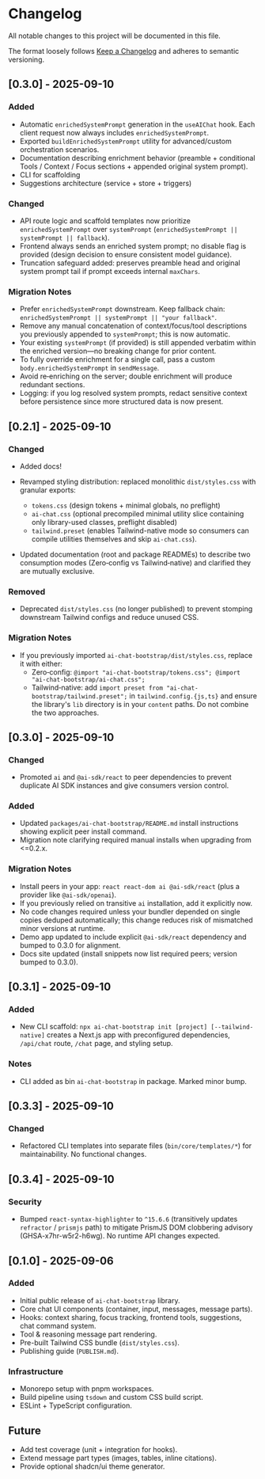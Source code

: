 # Changelog

All notable changes to this project will be documented in this file.

The format loosely follows [Keep a Changelog](https://keepachangelog.com/) and adheres to semantic versioning.

## [0.3.0] - 2025-09-10

### Added

- Automatic `enrichedSystemPrompt` generation in the `useAIChat` hook. Each client request now always includes `enrichedSystemPrompt`.
- Exported `buildEnrichedSystemPrompt` utility for advanced/custom orchestration scenarios.
- Documentation describing enrichment behavior (preamble + conditional Tools / Context / Focus sections + appended original system prompt).
- CLI for scaffolding
- Suggestions architecture (service + store + triggers)

### Changed

- API route logic and scaffold templates now prioritize `enrichedSystemPrompt` over `systemPrompt` (`enrichedSystemPrompt || systemPrompt || fallback`).
- Frontend always sends an enriched system prompt; no disable flag is provided (design decision to ensure consistent model guidance).
- Truncation safeguard added: preserves preamble head and original system prompt tail if prompt exceeds internal `maxChars`.

### Migration Notes

- Prefer `enrichedSystemPrompt` downstream. Keep fallback chain: `enrichedSystemPrompt || systemPrompt || "your fallback"`.
- Remove any manual concatenation of context/focus/tool descriptions you previously appended to `systemPrompt`; this is now automatic.
- Your existing `systemPrompt` (if provided) is still appended verbatim within the enriched version—no breaking change for prior content.
- To fully override enrichment for a single call, pass a custom `body.enrichedSystemPrompt` in `sendMessage`.
- Avoid re‑enriching on the server; double enrichment will produce redundant sections.
- Logging: if you log resolved system prompts, redact sensitive context before persistence since more structured data is now present.

## [0.2.1] - 2025-09-10

### Changed

- Added docs!

- Revamped styling distribution: replaced monolithic `dist/styles.css` with granular exports:
  - `tokens.css` (design tokens + minimal globals, no preflight)
  - `ai-chat.css` (optional precompiled minimal utility slice containing only library-used classes, preflight disabled)
  - `tailwind.preset` (enables Tailwind-native mode so consumers can compile utilities themselves and skip `ai-chat.css`).
- Updated documentation (root and package READMEs) to describe two consumption modes (Zero‑config vs Tailwind‑native) and clarified they are mutually exclusive.

### Removed

- Deprecated `dist/styles.css` (no longer published) to prevent stomping downstream Tailwind configs and reduce unused CSS.

### Migration Notes

- If you previously imported `ai-chat-bootstrap/dist/styles.css`, replace it with either:
  - Zero‑config: `@import "ai-chat-bootstrap/tokens.css"; @import "ai-chat-bootstrap/ai-chat.css";`
  - Tailwind‑native: add `import preset from "ai-chat-bootstrap/tailwind.preset";` in `tailwind.config.{js,ts}` and ensure the library's `lib` directory is in your `content` paths.
    Do not combine the two approaches.

## [0.3.0] - 2025-09-10

### Changed

- Promoted `ai` and `@ai-sdk/react` to peer dependencies to prevent duplicate AI SDK instances and give consumers version control.

### Added

- Updated `packages/ai-chat-bootstrap/README.md` install instructions showing explicit peer install command.
- Migration note clarifying required manual installs when upgrading from <=0.2.x.

### Migration Notes

- Install peers in your app: `react react-dom ai @ai-sdk/react` (plus a provider like `@ai-sdk/openai`).
- If you previously relied on transitive `ai` installation, add it explicitly now.
- No code changes required unless your bundler depended on single copies deduped automatically; this change reduces risk of mismatched minor versions at runtime.
- Demo app updated to include explicit `@ai-sdk/react` dependency and bumped to 0.3.0 for alignment.
- Docs site updated (install snippets now list required peers; version bumped to 0.3.0).

## [0.3.1] - 2025-09-10

### Added

- New CLI scaffold: `npx ai-chat-bootstrap init [project] [--tailwind-native]` creates a Next.js app with preconfigured dependencies, `/api/chat` route, `/chat` page, and styling setup.

### Notes

- CLI added as bin `ai-chat-bootstrap` in package. Marked minor bump.

## [0.3.3] - 2025-09-10

### Changed

- Refactored CLI templates into separate files (`bin/core/templates/*`) for maintainability. No functional changes.

## [0.3.4] - 2025-09-10

### Security

- Bumped `react-syntax-highlighter` to `^15.6.6` (transitively updates `refractor` / `prismjs` path) to mitigate PrismJS DOM clobbering advisory (GHSA-x7hr-w5r2-h6wg). No runtime API changes expected.

## [0.1.0] - 2025-09-06

### Added

- Initial public release of `ai-chat-bootstrap` library.
- Core chat UI components (container, input, messages, message parts).
- Hooks: context sharing, focus tracking, frontend tools, suggestions, chat command system.
- Tool & reasoning message part rendering.
- Pre-built Tailwind CSS bundle (`dist/styles.css`).
- Publishing guide (`PUBLISH.md`).

### Infrastructure

- Monorepo setup with pnpm workspaces.
- Build pipeline using `tsdown` and custom CSS build script.
- ESLint + TypeScript configuration.

## Future

- Add test coverage (unit + integration for hooks).
- Extend message part types (images, tables, inline citations).
- Provide optional shadcn/ui theme generator.
